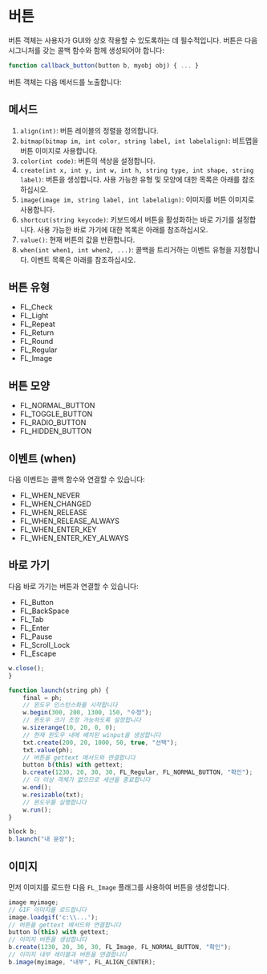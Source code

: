 # 버튼

버튼 객체는 사용자가 GUI와 상호 작용할 수 있도록하는 데 필수적입니다. 버튼은 다음 시그니처를 갖는 콜백 함수와 함께 생성되어야 합니다:

```javascript
function callback_button(button b, myobj obj) { ... }
```

버튼 객체는 다음 메서드를 노출합니다:

## 메서드

1. `align(int)`: 버튼 레이블의 정렬을 정의합니다.
2. `bitmap(bitmap im, int color, string label, int labelalign)`: 비트맵을 버튼 이미지로 사용합니다.
3. `color(int code)`: 버튼의 색상을 설정합니다.
4. `create(int x, int y, int w, int h, string type, int shape, string label)`: 버튼을 생성합니다. 사용 가능한 유형 및 모양에 대한 목록은 아래를 참조하십시오.
5. `image(image im, string label, int labelalign)`: 이미지를 버튼 이미지로 사용합니다.
6. `shortcut(string keycode)`: 키보드에서 버튼을 활성화하는 바로 가기를 설정합니다. 사용 가능한 바로 가기에 대한 목록은 아래를 참조하십시오.
7. `value()`: 현재 버튼의 값을 반환합니다.
8. `when(int when1, int when2, ...)`: 콜백을 트리거하는 이벤트 유형을 지정합니다. 이벤트 목록은 아래를 참조하십시오.

## 버튼 유형

- FL_Check
- FL_Light
- FL_Repeat
- FL_Return
- FL_Round
- FL_Regular
- FL_Image

## 버튼 모양

- FL_NORMAL_BUTTON
- FL_TOGGLE_BUTTON
- FL_RADIO_BUTTON
- FL_HIDDEN_BUTTON

## 이벤트 (when)

다음 이벤트는 콜백 함수와 연결할 수 있습니다:

- FL_WHEN_NEVER
- FL_WHEN_CHANGED
- FL_WHEN_RELEASE
- FL_WHEN_RELEASE_ALWAYS
- FL_WHEN_ENTER_KEY
- FL_WHEN_ENTER_KEY_ALWAYS

## 바로 가기

다음 바로 가기는 버튼과 연결할 수 있습니다:

- FL_Button
- FL_BackSpace
- FL_Tab
- FL_Enter
- FL_Pause
- FL_Scroll_Lock
- FL_Escape

```javascript
w.close();
}

function launch(string ph) {
    final = ph;
    // 윈도우 인스턴스화를 시작합니다
    w.begin(300, 200, 1300, 150, "수정");
    // 윈도우 크기 조정 가능하도록 설정합니다
    w.sizerange(10, 20, 0, 0);
    // 현재 윈도우 내에 배치된 winput을 생성합니다
    txt.create(200, 20, 1000, 50, true, "선택");
    txt.value(ph);
    // 버튼을 gettext 메서드와 연결합니다
    button b(this) with gettext;
    b.create(1230, 20, 30, 30, FL_Regular, FL_NORMAL_BUTTON, "확인");
    // 더 이상 객체가 없으므로 세션을 종료합니다
    w.end();
    w.resizable(txt);
    // 윈도우를 실행합니다
    w.run();
}

block b;
b.launch("내 문장");
```

## 이미지

먼저 이미지를 로드한 다음 `FL_Image` 플래그를 사용하여 버튼을 생성합니다.

```javascript
image myimage;
// GIF 이미지를 로드합니다
image.loadgif('c:\\...');
// 버튼을 gettext 메서드와 연결합니다
button b(this) with gettext;
// 이미지 버튼을 생성합니다
b.create(1230, 20, 30, 30, FL_Image, FL_NORMAL_BUTTON, "확인");
// 이미지 내부 레이블과 버튼을 연결합니다
b.image(myimage, "내부", FL_ALIGN_CENTER);
```